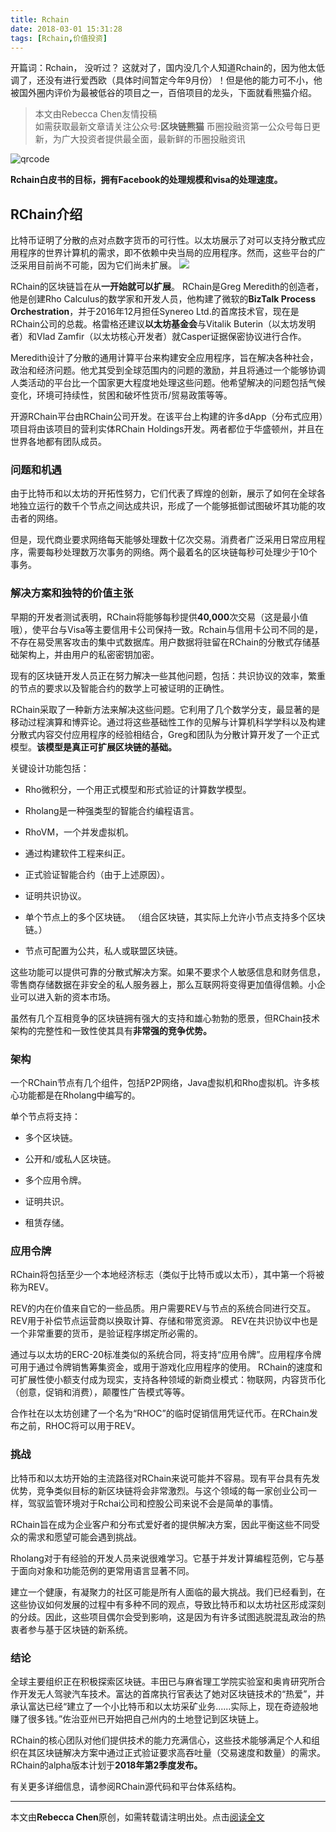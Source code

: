 ```yaml
---
title: Rchain
date: 2018-03-01 15:31:28
tags: [Rchain,价值投资]
---
```



开篇词：Rchain， 没听过？ 这就对了，国内没几个人知道Rchain的，因为他太低调了，还没有进行爱西欧（具体时间暂定今年9月份）！但是他的能力可不小，他被国外圈内评价为最被低谷的项目之一，百倍项目的龙头，下面就看熊猫介绍。

<!-- more -->

>本文由Rebecca Chen友情投稿   
如需获取最新文章请关注公众号:**区块链熊猫**
币圈投融资第一公众号每日更新，为广大投资者提供最全面，最新鲜的币圈投融资讯
>
![qrcode](http://cdn.get-on.cn/qrcode.bmp)

**Rchain白皮书的目标，拥有Facebook的处理规模和visa的处理速度。**



## RChain介绍 ##

比特币证明了分散的点对点数字货币的可行性。以太坊展示了对可以支持分散式应用程序的世界计算机的需求，即不依赖中央当局的应用程序。然而，这些平台的广泛采用目前尚不可能，因为它们尚未扩展。
![](http://cdn.get-on.cn/r%2001.png)



RChain的区块链旨在从**一开始就可以扩展**。 RChain是Greg Meredith的创造者，他是创建Rho Calculus的数学家和开发人员，他构建了微软的**BizTalk Process Orchestration**，并于2016年12月担任Synereo Ltd.的首席技术官，现在是RChain公司的总裁。格雷格还建议**以太坊基金会**与Vitalik Buterin（以太坊发明者）和Vlad Zamfir（以太坊核心开发者）就Casper证据保密协议进行合作。



Meredith设计了分散的通用计算平台来构建安全应用程序，旨在解决各种社会，政治和经济问题。他尤其受到全球范围内的问题的激励，并且将通过一个能够协调人类活动的平台比一个国家更大程度地处理这些问题。他希望解决的问题包括气候变化，环境可持续性，贫困和破坏性货币/贸易政策等等。



开源RChain平台由RChain公司开发。在该平台上构建的许多dApp（分布式应用）项目将由该项目的营利实体RChain Holdings开发。两者都位于华盛顿州，并且在世界各地都有团队成员。



### 问题和机遇 ###

由于比特币和以太坊的开拓性努力，它们代表了辉煌的创新，展示了如何在全球各地独立运行的数千个节点之间达成共识，形成了一个能够抵御试图破坏其功能的攻击者的网络。



但是，现代商业要求网络每天能够处理数十亿次交易。消费者广泛采用日常应用程序，需要每秒处理数万次事务的网络。两个最着名的区块链每秒可处理少于10个事务。



### 解决方案和独特的价值主张 ###

早期的开发者测试表明，RChain将能够每秒提供**40,000**次交易（这是最小值哦），使平台与Visa等主要信用卡公司保持一致。Rchain与信用卡公司不同的是，不存在易受黑客攻击的集中式数据库。用户数据将驻留在RChain的分散式存储基础架构上，并由用户的私密密钥加密。



现有的区块链开发人员正在努力解决一些其他问题，包括：共识协议的效率，繁重的节点的要求以及智能合约的数学上可被证明的正确性。



RChain采取了一种新方法来解决这些问题。它利用了几个数学分支，最显著的是移动过程演算和博弈论。通过将这些基础性工作的见解与计算机科学学科以及构建分散式内容交付应用程序的经验相结合，Greg和团队为分散计算开发了一个正式模型。**该模型是真正可扩展区块链的基础。**



关键设计功能包括：

- Rho微积分，一个用正式模型和形式验证的计算数学模型。

- Rholang是一种强类型的智能合约编程语言。

- RhoVM，一个并发虚拟机。

- 通过构建软件工程来纠正。

- 正式验证智能合约（由于上述原因）。

- 证明共识协议。

- 单个节点上的多个区块链。 （组合区块链，其实际上允许小节点支持多个区块链。）

- 节点可配置为公共，私人或联盟区块链。



这些功能可以提供可靠的分散式解决方案。如果不要求个人敏感信息和财务信息，零售商存储数据在非安全的私人服务器上，那么互联网将变得更加值得信赖。小企业可以进入新的资本市场。



虽然有几个互相竞争的区块链拥有强大的支持和雄心勃勃的愿景，但RChain技术架构的完整性和一致性使其具有**非常强的竞争优势。**



### 架构 ###

一个RChain节点有几个组件，包括P2P网络，Java虚拟机和Rho虚拟机。许多核心功能都是在Rholang中编写的。



单个节点将支持：



* 多个区块链。

* 公开和/或私人区块链。

* 多个应用令牌。

* 证明共识。

* 租赁存储。



### 应用令牌 ###

RChain将包括至少一个本地经济标志（类似于比特币或以太币），其中第一个将被称为REV。



REV的内在价值来自它的一些品质。用户需要REV与节点的系统合同进行交互。 REV用于补偿节点运营商以换取计算、存储和带宽资源。 REV在共识协议中也是一个非常重要的货币，是验证程序绑定所必需的。



通过与以太坊的ERC-20标准类似的系统合同，将支持“应用令牌”。应用程序令牌可用于通过令牌销售筹集资金，或用于游戏化应用程序的使用。 RChain的速度和可扩展性使小额支付成为现实，支持各种领域的新商业模式：物联网，内容货币化（创意，促销和消费），颠覆性广告模式等等。



合作社在以太坊创建了一个名为“RHOC”的临时促销信用凭证代币。在RChain发布之前，RHOC将可以用于REV。



### 挑战 ###

比特币和以太坊开始的主流路径对RChain来说可能并不容易。现有平台具有先发优势，竞争类似目标的新区块链将会非常激烈。与这个领域的每一家创业公司一样，驾驭监管环境对于Rchai公司和控股公司来说不会是简单的事情。



RChain旨在成为企业客户和分布式爱好者的提供解决方案，因此平衡这些不同受众的需求和愿望可能会遇到挑战。



Rholang对于有经验的开发人员来说很难学习。它基于并发计算编程范例，它与基于面向对象和功能范例的更常用语言显著不同。



建立一个健康，有凝聚力的社区可能是所有人面临的最大挑战。我们已经看到，在这些协议如何发展的过程中有多种不同的观点，导致比特币和以太坊社区形成深刻的分歧。因此，这些项目偶尔会受到影响，这是因为有许多试图逃脱混乱政治的热衷者参与基于区块链的新系统。



### 结论 ###

全球主要组织正在积极探索区块链。丰田已与麻省理工学院实验室和奥肯研究所合作开发无人驾驶汽车技术。富达的首席执行官表达了她对区块链技术的“热爱”，并承认富达已经“建立了一个小比特币和以太坊采矿业务......实际上，现在奇迹般地赚了很多钱。”佐治亚州已开始把自己州内的土地登记到区块链上。



RChain的核心团队对他们提供技术的能力充满信心，这些技术能够满足个人和组织在其区块链解决方案中通过正式验证要求高吞吐量（交易速度和数量）的需求。 RChain的alpha版本计划于**2018年第2季度发布。**



有关更多详细信息，请参阅RChain源代码和平台体系结构。

---
本文由**Rebecca Chen**原创，如需转载请注明出处。点击[阅读全文](https://mp.weixin.qq.com/s?__biz=MzU4NzQ1NTY1Mw==&mid=2247483668&idx=1&sn=b49153ff0978fe579343c60d68eb98a0&chksm=fdea8cdeca9d05c84a3df6c911b1486be62ce1cb1761033a11c552157f5c193f4f5986913c1f&scene=38#wechat_redirect)